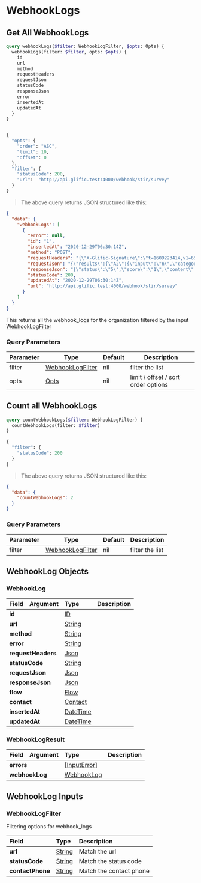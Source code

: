 # WebhookLogs

## Get All WebhookLogs

```graphql
query webhookLogs($filter: WebhookLogFilter, $opts: Opts) {
  webhookLogs(filter: $filter, opts: $opts) {
    id
    url
    method
    requestHeaders
    requestJson
    statusCode
    responseJson
    error
    insertedAt
    updatedAt
  }
}


{
  "opts": {
    "order": "ASC",
    "limit": 10,
    "offset": 0
  },
  "filter": {
    "statusCode": 200,
    "url":  "http://api.glific.test:4000/webhook/stir/survey"
  }
}
```

> The above query returns JSON structured like this:

```json
{
  "data": {
    "webhookLogs": [
      {
        "error": null,
        "id": "1",
        "insertedAt": "2020-12-29T06:30:14Z",
        "method": "POST",
        "requestHeaders": "{\"X-Glific-Signature\":\"t=1609223414,v1=6509abe916884f9f2b4e98ec12ab648c811f31a4c1f9b92335c8e990363304ef\",\"Content-Type\":\"application/json\",\"Accept\":\"application/json\"}",
        "requestJson": "{\"results\":{\"A2\":{\"input\":\"n\",\"category\":\"N\"},\"A1\":{\"input\":\"y\",\"category\":\"Y\"}},\"custom_key\":\"custom_value\",\"contact\":{\"phone\":\"9876543210\",\"name\":\"Simulator\"}}",
        "responseJson": "{\"status\":\"5\",\"score\":\"1\",\"content\":\"Your score: 1 is not divisible by 2, 3, 5 or 7\",\"art_result\":2,\"art_content\":\"    *2*. Space for practicing a classroom strategy \\n  \"}",
        "statusCode": 200,
        "updatedAt": "2020-12-29T06:30:14Z",
        "url": "http://api.glific.test:4000/webhook/stir/survey"
      }
    ]
  }
}
```
This returns all the webhook_logs for the organization filtered by the input <a href="#webhooklogfilter">WebhookLogFilter</a>

### Query Parameters

Parameter | Type | Default | Description
--------- | ---- | ------- | -----------
filter | <a href="#webhooklogfilter">WebhookLogFilter</a> | nil | filter the list
opts | <a href="#opts">Opts</a> | nil | limit / offset / sort order options

## Count all WebhookLogs

```graphql
query countWebhookLogs($filter: WebhookLogFilter) {
  countWebhookLogs(filter: $filter)
}

{
  "filter": {
    "statusCode": 200
  }
}
```

> The above query returns JSON structured like this:

```json
{
  "data": {
    "countWebhookLogs": 2
  }
}
```

### Query Parameters

Parameter | Type | Default | Description
--------- | ---- | ------- | -----------
filter | <a href="#webhooklogfilter">WebhookLogFilter</a> | nil | filter the list

## WebhookLog Objects

### WebhookLog

<table>
<thead>
<tr>
<th align="left">Field</th>
<th align="right">Argument</th>
<th align="left">Type</th>
<th align="left">Description</th>
</tr>
</thead>
<tbody>
<tr>
<td colspan="2" valign="top"><strong>id</strong></td>
<td valign="top"><a href="#id">ID</a></td>
<td></td>
</tr>
<tr>
<td colspan="2" valign="top"><strong>url</strong></td>
<td valign="top"><a href="#string">String</a></td>
<td></td>
</tr>
<tr>
<td colspan="2" valign="top"><strong>method</strong></td>
<td valign="top"><a href="#string">String</a></td>
<td></td>
</tr>
<tr>
<td colspan="2" valign="top"><strong>error</strong></td>
<td valign="top"><a href="#string">String</a></td>
<td></td>
</tr>
<tr>
<td colspan="2" valign="top"><strong>requestHeaders</strong></td>
<td valign="top"><a href="#json">Json</a></td>
<td></td>
</tr>
<tr>
<td colspan="2" valign="top"><strong>statusCode</strong></td>
<td valign="top"><a href="#string">String</a></td>
<td></td>
</tr>
<tr>
<td colspan="2" valign="top"><strong>requestJson</strong></td>
<td valign="top"><a href="#json">Json</a></td>
<td></td>
</tr>
<tr>
<td colspan="2" valign="top"><strong>responseJson</strong></td>
<td valign="top"><a href="#json">Json</a></td>
<td></td>
</tr>
<tr>
<td colspan="2" valign="top"><strong>flow</strong></td>
<td valign="top"><a href="#flow">Flow</a></td>
<td></td>
</tr>
<tr>
<td colspan="2" valign="top"><strong>contact</strong></td>
<td valign="top"><a href="#contact">Contact</a></td>
<td></td>
</tr>
<tr>
<td colspan="2" valign="top"><strong>insertedAt</strong></td>
<td valign="top"><a href="#datetime">DateTime</a></td>
<td></td>
</tr>
<tr>
<td colspan="2" valign="top"><strong>updatedAt</strong></td>
<td valign="top"><a href="#datetime">DateTime</a></td>
<td></td>
</tr>
</tbody>
</table>

### WebhookLogResult ###

<table>
<thead>
<tr>
<th align="left">Field</th>
<th align="right">Argument</th>
<th align="left">Type</th>
<th align="left">Description</th>
</tr>
</thead>
<tbody>
<tr>
<td colspan="2" valign="top"><strong>errors</strong></td>
<td valign="top">[<a href="#inputerror">InputError</a>]</td>
<td></td>
</tr>
<tr>
<td colspan="2" valign="top"><strong>webhookLog</strong></td>
<td valign="top"><a href="#webhooklog">WebhookLog</a></td>
<td></td>
</tr>
</tbody>
</table>

## WebhookLog Inputs ##


### WebhookLogFilter ###

Filtering options for webhook_logs

<table>
<thead>
<tr>
<th colspan="2" align="left">Field</th>
<th align="left">Type</th>
<th align="left">Description</th>
</tr>
</thead>
<tbody>
<tr>
<td colspan="2" valign="top"><strong>url</strong></td>
<td valign="top"><a href="#string">String</a></td>
<td>Match the url</td>
</tr>
<tr>
<td colspan="2" valign="top"><strong>statusCode</strong></td>
<td valign="top"><a href="#string">String</a></td>
<td>Match the status code</td>
</tr>
<tr>
<td colspan="2" valign="top"><strong>contactPhone</strong></td>
<td valign="top"><a href="#string">String</a></td>
<td>Match the contact phone</td>
</tr>
</tbody>
</table>
